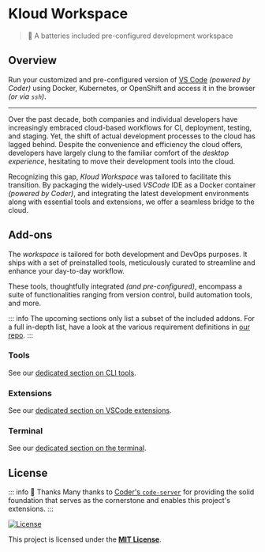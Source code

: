 # Kloud Workspace

> 🔋 A batteries included pre-configured development workspace

## Overview

Run your customized and pre-configured version of [VS Code][] *(powered by Coder)* using
Docker, Kubernetes, or OpenShift and access it in the browser *(or via `ssh`)*.

---

Over the past decade, both companies and individual developers have increasingly embraced
cloud-based workflows for CI, deployment, testing, and staging.
Yet, the shift of actual development processes to the cloud has lagged behind.
Despite the convenience and efficiency the cloud offers, developers have largely clung to
the familiar comfort of the *desktop experience*, hesitating to move their development
tools into the cloud.

Recognizing this gap, *Kloud Workspace* was tailored to facilitate this transition.
By packaging the widely-used *VSCode* IDE as a Docker container *(powered by Coder)*,
and integrating the latest development environments along with essential tools and
extensions, we offer a seamless bridge to the cloud.

## Add-ons

The *workspace* is tailored for both development and DevOps purposes.
It ships with a set of preinstalled tools, meticulously curated to streamline and enhance
your day-to-day workflow.

These tools, thoughtfully integrated *(and pre-configured)*, encompass a suite of
functionalities ranging from version control, build automation tools, and more.

::: info
The upcoming sections only list a subset of the included addons.
For a full in-depth list, have a look at the various requirement definitions in
[our repo](https://github.com/kloudkit/workspace).
:::

### Tools

See our [dedicated section on CLI tools](/tools/).

### Extensions

See our [dedicated section on VSCode extensions](/editor/extensions).

### Terminal

See our [dedicated section on the terminal](/editor/terminal).

## License

::: info 👏 Thanks
Many thanks to [Coder's `code-server`](https://code-server.dev/) for providing the solid
foundation that serves as the cornerstone and enables this project's extensions.
:::

[![License](https://img.shields.io/badge/License-MIT-blue?style=for-the-badge&link=https://github.com/kloudkit/workspace?tab=MIT-1-ov-file#MIT-1-ov-file)][Workspace]

This project is licensed under the
[**MIT License**](https://github.com/kloudkit/workspace?tab=MIT-1-ov-file#MIT-1-ov-file).

[VS Code]: https://github.com/Microsoft/vscode
[Workspace]: https://github.com/kloudkit/workspace?tab=MIT-1-ov-file#MIT-1-ov-file
